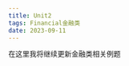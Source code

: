 ```yaml
---
title: Unit2
tags: Financial金融类
date: 2023-09-11
---
```

<head>
    <script type="text/javascript" async
        src="https://cdnjs.cloudflare.com/ajax/libs/mathjax/2.7.7/MathJax.js?config=TeX-MML-AM_CHTML">
    </script>
</head>
在这里我将继续更新金融类相关例题